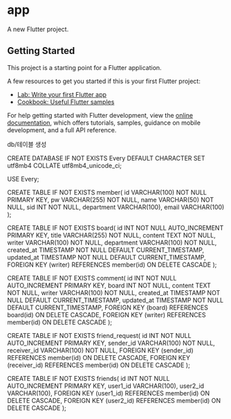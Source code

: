 # app

A new Flutter project.

## Getting Started

This project is a starting point for a Flutter application.

A few resources to get you started if this is your first Flutter project:

- [Lab: Write your first Flutter app](https://docs.flutter.dev/get-started/codelab)
- [Cookbook: Useful Flutter samples](https://docs.flutter.dev/cookbook)

For help getting started with Flutter development, view the
[online documentation](https://docs.flutter.dev/), which offers tutorials,
samples, guidance on mobile development, and a full API reference.



db/테이블 생성

CREATE DATABASE IF NOT EXISTS Every
DEFAULT CHARACTER SET utf8mb4 COLLATE utf8mb4_unicode_ci;

USE Every;

CREATE TABLE IF NOT EXISTS member(
 id VARCHAR(100) NOT NULL PRIMARY KEY,
 pw VARCHAR(255) NOT NULL,
 name VARCHAR(50) NOT NULL,
 sid INT NOT NULL,
 department VARCHAR(100),
 email VARCHAR(100)
);

CREATE TABLE IF NOT EXISTS board(
 id INT NOT NULL AUTO_INCREMENT PRIMARY KEY,
 title VARCHAR(255) NOT NULL,
 content TEXT NOT NULL,  
 writer VARCHAR(100) NOT NULL,
 department VARCHAR(100) NOT NULL,
 created_at TIMESTAMP NOT NULL DEFAULT CURRENT_TIMESTAMP,
 updated_at TIMESTAMP NOT NULL DEFAULT CURRENT_TIMESTAMP,
 FOREIGN KEY (writer) REFERENCES member(id) ON DELETE CASCADE
);

CREATE TABLE IF NOT EXISTS comment(
 id INT NOT NULL AUTO_INCREMENT PRIMARY KEY,
 board INT NOT NULL,
 content TEXT NOT NULL,
 writer VARCHAR(100) NOT NULL,
 created_at TIMESTAMP NOT NULL DEFAULT CURRENT_TIMESTAMP,
 updated_at TIMESTAMP NOT NULL DEFAULT CURRENT_TIMESTAMP,
 FOREIGN KEY (board) REFERENCES board(id) ON DELETE CASCADE,
 FOREIGN KEY (writer) REFERENCES member(id) ON DELETE CASCADE
);


CREATE TABLE IF NOT EXISTS friend_request(
 id INT NOT NULL AUTO_INCREMENT PRIMARY KEY,
 sender_id VARCHAR(100) NOT NULL,
 receiver_id VARCHAR(100) NOT NULL,
 FOREIGN KEY (sender_id) REFERENCES member(id) ON DELETE CASCADE,
 FOREIGN KEY (receiver_id) REFERENCES member(id) ON DELETE CASCADE
);

CREATE TABLE IF NOT EXISTS friends(
 id INT NOT NULL AUTO_INCREMENT PRIMARY KEY,
 user1_id VARCHAR(100),
 user2_id VARCHAR(100),
 FOREIGN KEY (user1_id) REFERENCES member(id) ON DELETE CASCADE,
 FOREIGN KEY (user2_id) REFERENCES member(id) ON DELETE CASCADE
);